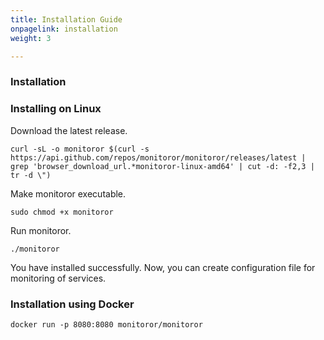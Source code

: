 ```yaml
---
title: Installation Guide
onpagelink: installation
weight: 3

---
```


### Installation

### Installing on Linux

Download the latest release.

 ```
curl -sL -o monitoror $(curl -s https://api.github.com/repos/monitoror/monitoror/releases/latest | grep 'browser_download_url.*monitoror-linux-amd64' | cut -d: -f2,3 | tr -d \")
```

Make monitoror executable.

 ```
sudo chmod +x monitoror
```

Run monitoror.

 ```
./monitoror
```

You have installed successfully. Now, you can create configuration file for monitoring of services.

### Installation using Docker

 ```
docker run -p 8080:8080 monitoror/monitoror
```

